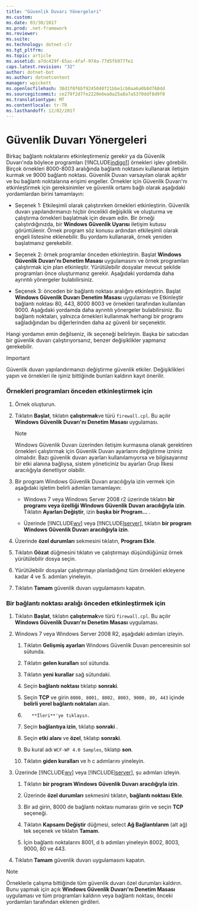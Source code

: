 ```yaml
---
title: "Güvenlik Duvarı Yönergeleri"
ms.custom: 
ms.date: 03/30/2017
ms.prod: .net-framework
ms.reviewer: 
ms.suite: 
ms.technology: dotnet-clr
ms.tgt_pltfrm: 
ms.topic: article
ms.assetid: a7dc429f-65ac-4faf-974a-77d5fb977fe1
caps.latest.revision: "32"
author: dotnet-bot
ms.author: dotnetcontent
manager: wpickett
ms.openlocfilehash: 38d1f0f6bf9245048f21bbe1cb0aa6a0b8d768dd
ms.sourcegitcommit: ce279f2d7fe2220e6ea0a25a8a7a5370ddf8d9f0
ms.translationtype: MT
ms.contentlocale: tr-TR
ms.lasthandoff: 12/02/2017
---
```

# <a name="firewall-instructions"></a>Güvenlik Duvarı Yönergeleri
Birkaç bağlantı noktalarını etkinleştirmeniz gerekir ya da Güvenlik Duvarı'nda böylece programları [!INCLUDE[indigo1](../../../../includes/indigo1-md.md)] örnekleri işlev görebilir. Birçok örnekleri 8000-8003 aralığında bağlantı noktasını kullanarak iletişim kurmak ve 9000 bağlantı noktası. Güvenlik Duvarı varsayılan olarak açıktır ve bu bağlantı noktalarına erişimi engeller. Örnekler için Güvenlik Duvarı'nı etkinleştirmek için gereksinimler ve güvenlik ortamı bağlı olarak aşağıdaki yordamlardan birini tamamlayın:  
  
-   Seçenek 1: Etkileşimli olarak çalıştırırken örnekleri etkinleştirin. Güvenlik duvarı yapılandırmanızı hiçbir öncelikli değişiklik ve oluşturma ve çalıştırma örnekleri başlatmak için devam edin. Bir örneği çalıştırdığınızda, bir **Windows Güvenlik Uyarısı** iletişim kutusu görüntülenir. Örnek program söz konusu ardından etkileşimli olarak engeli listesine eklenebilir. Bu yordamı kullanarak, örnek yeniden başlatmanız gerekebilir.  
  
-   Seçenek 2: örnek programlar önceden etkinleştirin. Başlat **Windows Güvenlik Duvarı'nı Denetim Masası** uygulamasını ve örnek programları çalıştırmak için plan etkinleştir. Yürütülebilir dosyalar mevcut şekilde programları önce oluşturmanız gerekir. Aşağıdaki yordamda daha ayrıntılı yönergeler bulabilirsiniz.  
  
-   Seçenek 3: önceden bir bağlantı noktası aralığını etkinleştirin. Başlat **Windows Güvenlik Duvarı** **Denetim Masası** uygulaması ve Etkinleştir bağlantı noktası 80, 443, 8000 8003 ve örnekleri tarafından kullanılan 9000. Aşağıdaki yordamda daha ayrıntılı yönergeler bulabilirsiniz. Bu bağlantı noktaları, yalnızca örnekleri kullanmak herhangi bir programı sağladığından bu diğerlerinden daha az güvenli bir seçenektir.  
  
 Hangi yordamın emin değilseniz, ilk seçeneği belirleyin. Başka bir satıcıdan bir güvenlik duvarı çalıştırıyorsanız, benzer değişiklikler yapmanız gerekebilir.  
  
> [!IMPORTANT]
>  Güvenlik duvarı yapılandırmanızı değiştirme güvenlik etkiler. Değişiklikleri yapın ve örnekleri ile işiniz bittiğinde bunları kaldırın kayıt önerilir.  
  
### <a name="to-enable-samples-programs-in-advance"></a>Örnekleri programları önceden etkinleştirmek için  
  
1.  Örnek oluşturun.  
  
2.  Tıklatın **Başlat**, tıklatın **çalıştırmak**ve türü `firewall.cpl`. Bu açılır **Windows Güvenlik Duvarı'nı Denetim Masası** uygulaması.  
  
    > [!NOTE]
    >  Windows Güvenlik Duvarı üzerinden iletişim kurmasına olanak gerektiren örnekleri çalıştırmak için Güvenlik Duvarı ayarlarını değiştirme izniniz olmalıdır. Bazı güvenlik duvarı ayarları kullanılamıyorsa ve bilgisayarınız bir etki alanına bağlıysa, sistem yöneticiniz bu ayarları Grup İlkesi aracılığıyla denetliyor olabilir.  
  
3.  Bir program Windows Güvenlik Duvarı aracılığıyla izin vermek için aşağıdaki işletim belirli adımları tamamlayın:  
  
    -   Windows 7 veya Windows Server 2008 r2 üzerinde tıklatın **bir programı veya özelliği Windows Güvenlik Duvarı aracılığıyla izin**. Tıklatın **Ayarları Değiştir**, izin **başka bir Program...** .  
  
    -   Üzerinde [!INCLUDE[wv](../../../../includes/wv-md.md)] veya [!INCLUDE[lserver](../../../../includes/lserver-md.md)], tıklatın **bir program Windows Güvenlik Duvarı aracılığıyla izin**.  
  
4.  Üzerinde **özel durumları** sekmesini tıklatın, **Program Ekle**.  
  
5.  Tıklatın **Gözat** düğmesini tıklatın ve çalıştırmayı düşündüğünüz örnek yürütülebilir dosya seçin.  
  
6.  Yürütülebilir dosyalar çalıştırmayı planladığınız tüm örnekleri ekleyene kadar 4 ve 5. adımları yineleyin.  
  
7.  Tıklatın **Tamam** güvenlik duvarı uygulamasını kapatın.  
  
### <a name="to-enable-a-port-range-in-advance"></a>Bir bağlantı noktası aralığı önceden etkinleştirmek için  
  
1.  Tıklatın **Başlat**, tıklatın **çalıştırmak**ve türü `firewall.cpl`. Bu açılır **Windows Güvenlik Duvarı'nı Denetim Masası** uygulaması.  
  
2.  Windows 7 veya Windows Server 2008 R2, aşağıdaki adımları izleyin.  
  
    1.  Tıklatın **Gelişmiş ayarları** Windows Güvenlik Duvarı penceresinin sol sütunda.  
  
    2.  Tıklatın **gelen kuralları** sol sütunda.  
  
    3.  Tıklatın **yeni kurallar** sağ sütundaki.  
  
    4.  Seçin **bağlantı noktası** tıklatıp **sonraki**.  
  
    5.  Seçin **TCP** ve girin `8000, 8001, 8002, 8003, 9000, 80, 443` içinde **belirli yerel bağlantı noktaları** alan.  
  
    6.  
              **İleri**'ye tıklayın.  
  
    7.  Seçin **bağlantıya izin**, tıklatıp **sonraki** .  
  
    8.  Seçin **etki alanı** ve **özel**, tıklatıp **sonraki**.  
  
    9. Bu kural adı `WCF-WF 4.0 Samples`, tıklatıp **son**.  
  
    10. Tıklatın **giden kuralları** ve h c adımlarını yineleyin.  
  
3.  Üzerinde [!INCLUDE[wv](../../../../includes/wv-md.md)] veya [!INCLUDE[lserver](../../../../includes/lserver-md.md)], şu adımları izleyin.  
  
    1.  Tıklatın **bir program Windows Güvenlik Duvarı aracılığıyla izin**.  
  
    2.  Üzerinde **özel durumları** sekmesini tıklatın, **bağlantı noktası Ekle**.  
  
    3.  Bir ad girin, 8000 de bağlantı noktası numarası girin ve seçin **TCP** seçeneği.  
  
    4.  Tıklatın **Kapsamı Değiştir** düğmesi, select **Ağ Bağlantılarım** (alt ağ) tek seçenek ve tıklatın **Tamam**.  
  
    5.  İçin bağlantı noktalarını 8001, d b adımları yineleyin 8002, 8003, 9000, 80 ve 443.  
  
4.  Tıklatın **Tamam** güvenlik duvarı uygulamasını kapatın.  
  
> [!NOTE]
>  Örneklerle çalışma bittiğinde tüm güvenlik duvarı özel durumları kaldırın. Bunu yapmak için açık **Windows Güvenlik Duvarı'nı Denetim Masası** uygulaması ve tüm programları kaldırın veya bağlantı noktası, önceki yordamları tarafından eklenen girdileri.

